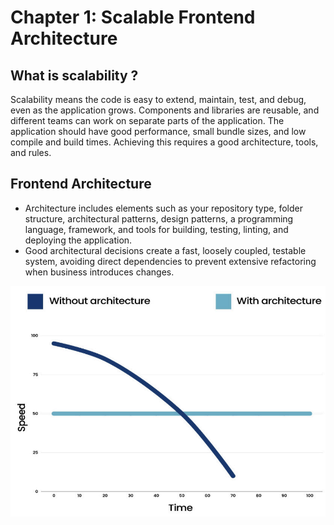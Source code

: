 # Chapter 1: Scalable Frontend Architecture

## What is scalability ?
Scalability means the code is easy to extend, maintain, test, and debug, even as the application grows. Components and libraries are reusable, and different teams can work on separate parts of the application. The application should have good performance, small bundle sizes, and low compile and build times. Achieving this requires a good architecture, tools, and rules.

## Frontend Architecture
- Architecture includes elements such as your repository type, folder structure, architectural patterns, design patterns, a programming language, framework, and tools for building, testing, linting, and deploying the application.
- Good architectural decisions create a fast, loosely coupled, testable system, avoiding direct dependencies to prevent extensive refactoring when business introduces changes.

![Development Speed](/assets/1.1development_speed.png "Development Speed")